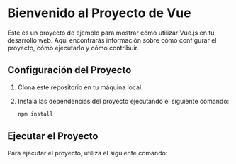 # Bienvenido al Proyecto de Vue

Este es un proyecto de ejemplo para mostrar cómo utilizar Vue.js en tu desarrollo web. Aquí encontrarás información sobre cómo configurar el proyecto, cómo ejecutarlo y cómo contribuir.

## Configuración del Proyecto

1. Clona este repositorio en tu máquina local.
2. Instala las dependencias del proyecto ejecutando el siguiente comando:

    ```bash
    npm install
    ```

## Ejecutar el Proyecto

Para ejecutar el proyecto, utiliza el siguiente comando:
